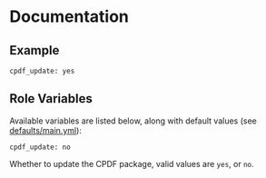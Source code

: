 # Documentation

## Example

```
cpdf_update: yes
```

## Role Variables

Available variables are listed below, along with default values (see [defaults/main.yml](/defaults/main.yml)):

```
cpdf_update: no
```

Whether to update the CPDF package, valid values are `yes`, or `no`.